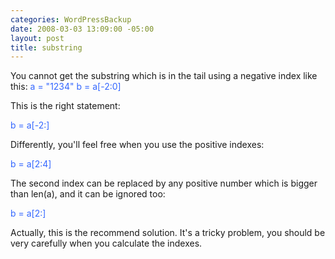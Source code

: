 ```yaml
--- 
categories: WordPressBackup
date: 2008-03-03 13:09:00 -05:00
layout: post
title: substring
---
```

You cannot get the substring which is in the tail  using a negative index like this:
<font color="#3366ff"> a = "1234"
b = a[-2:0]</font>

This is the right statement:

<font color="#3366ff">b = a[-2:]</font>

Differently, you'll feel free when you use the positive indexes:

<font color="#3366ff">b = a[2:4]</font>

The second index can be replaced by any positive number which is bigger than len(a), and it can be ignored too:

<font color="#3366ff">b = a[2:]</font>

Actually, this is the recommend solution.
It's a tricky problem, you should be very carefully when you calculate the indexes.
